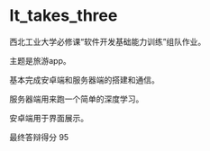 # It_takes_three
西北工业大学必修课“软件开发基础能力训练”组队作业。

主题是旅游app。

基本完成安卓端和服务器端的搭建和通信。

服务器端用来跑一个简单的深度学习。

安卓端用于界面展示。


最终答辩得分 95
